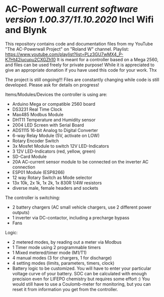 # AC-Powerwall *current software version 1.00.37/11.10.2020* Incl Wifi and Blynk

This repository contains code and documentation files from my YouTube "The AC-Powerwall Project" on "Roland W" channel.
Playlist: https://www.youtube.com/playlist?list=PLz3GU7wMX4_P-K7Ht42iucupu2CXGZh10
It is meant for a controller based on a Mega 2560, and files can be used freely for private purpose!
While it is appreciated to give an appropriate donation if you have used this code for your work. Thx

The project is still ongoing!!! Files are constantly changing while code is still developed. Please ask for details on progress!

Items/Modules/Devices the controller is using are:
- Arduino Mega or compatible 2560 board
- DS3231 Real Time Clock
- Max485 Modbus Module
- DHT11 Temperature and Humidity sensor
- 2004 LED Screen with Serial Board
- ADS1115 16-bit Analog to Digital Converter
- 6-way Relay Module (5V, activate on LOW)
- Rotary Encoder Switch
- 3x Mosfet Module to switch 12V LED-Indicators
- 3 12V LED-Indicators (red, yellow, green)
- SD-Card Module
- 20A AC-current sensor module to be connected on the inverter AC connection
- ESP01 Module (ESP8266)
- 12 way Rotary Switch as Mode selector
- 13x 10k, 2x 1k, 1x 2k, 1x 830R 1/4W resistors
- diverse male, female headers and sockets

The controller is switching:
- 2 battery chargers (AC small vehicle chargers, use 2 different power outputs)
- 1 inverter via DC-contactor, including a precharge bypass
- Fans

Logic:
- 2 metered modes, by reading out a meter via Modbus
- 1 Timer mode using 2 programmable timers
- 1 Mixed metered/timer mode (M1/T1)
- 4 manual modes (3 for chargers, 1 for discharge)
- 4 setting modes (limits, parameters, timers, clock)
- Battery logic to be customized. You will have to enter your particular voltage curve of your battery. SOC can be 
  calculated with enough precision even for LIFEPO chemistry but requires some effort :) You would still have to use a
  Coulomb-meter for monitoring, but you can reset it from information you get from the controller.


